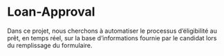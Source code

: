 # Loan-Approval
Dans ce projet, nous cherchons à automatiser le processus d’éligibilité au prêt, en temps réel, sur la base d’informations fournie par le candidat lors du remplissage du formulaire.
